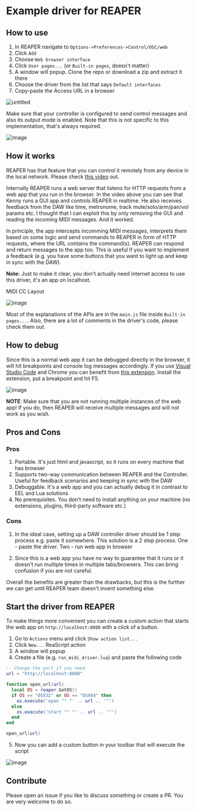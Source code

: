 # Example driver for REAPER

## How to use

1. In REAPER navigate to `Options->Preferences->Control/OSC/web`
2. Click `Add`
3. Choose `Web browser interface`
4. Click `User pages...` (or `Built-in pages`, doesn't matter)
5. A window will popup. Clone the repo or download a zip and extract it there
6. Choose the driver from the list that says `Default interfaces`
7. Copy-paste the Access URL in a browser

![untitled](https://user-images.githubusercontent.com/3126733/50609072-5185ee00-0ed7-11e9-8fbb-d74e979a3410.png)

Make sure that your controller is configured to send control messages and also its output mode is enabled. Note that this is not specific
to this implementation, that's always required.

![image](https://user-images.githubusercontent.com/3126733/50609231-bf321a00-0ed7-11e9-9d2c-e1e896aad763.png)

## How it works

REAPER has that feature that you can control it remotely from any device in the local network.
Please check [this video](https://youtu.be/CkMAj8CpvIU) out.

Internally REAPER runs a web server that listens for HTTP requests from a web app that you run in the browser. In the video above you can see that Kenny
runs a GUI app and controls REAPER in realtime. He also receives feedback from the DAW like time, metronome, track mute/solo/arm/pan/vol params etc.
I thought that I can exploit this by only removing the GUI and reading the incoming MIDI messages. And it worked.

In principle, the app intercepts incomming MIDI messages, interprets them based on some logic and send commands to REAPER in form of
HTTP requests, where the URL contains the command(s). REAPER can respond and return messages to the app too. This is useful if you want
to implement a feedback (e.g. you have some buttons that you want to light up and keep in sync with the DAW).

**Note:** Just to make it clear, you don't actually need internet access to use this driver, it's an app on localhost.

MIDI CC Layout

![image](https://user-images.githubusercontent.com/3126733/50611921-de817500-0ee0-11e9-8916-f65bf7f9c52a.png)

Most of the explanations of the APIs are in the `main.js` file inside `Built-in pages...`. Also, there are a lot of comments in the driver's code, please check them out.

## How to debug

Since this is a normal web app it can be debugged directly in the browser, it will hit breakpoints and console log messages accordingly.
If you use [Visual Studio Code](https://code.visualstudio.com/) and Chrome you can benefit from
[this extension](https://code.visualstudio.com/blogs/2016/02/23/introducing-chrome-debugger-for-vs-code). Install the extension, put a breakpoint and hit F5.

![image](https://user-images.githubusercontent.com/3126733/50612097-839c4d80-0ee1-11e9-90c5-7dd54fb970ce.png)

**NOTE**: Make sure that you are not running multiple instances of the web app! If you do, then REAPER will receive multiple messages and will not work as you wish.

## Pros and Cons

### Pros

1. Portable. It's just html and javascript, so it runs on every machine that has browser
2. Supports two-way communication between REAPER and the Controller. Useful for feedback scenarios and keeping in sync with the DAW
2. Debuggable. It's a web app and you can actually debug it in contrast to EEL and Lua solutions
3. No prerequisites. You don't need to install anything on your machine (no extensions, plugins, third-party software etc.)

### Cons

1. In the ideal case, setting up a DAW controller driver should be 1 step process e.g. paste it somewhere. This solution is a 2
step process. One - paste the driver. Two - run web app in browser

2. Since this is a web app you have no way to guarantee that it runs or it doesn't run multiple times in multiple tabs/browsers.
This can bring confusion if you are not careful.

Overall the benefits are greater than the drawbacks, but this is the further we can get until REAPER team doesn't invent something else.

## Start the driver from REAPER

To make things more convenient you can create a custom action that starts the web app on `http://localhost:8080` with a click of a button.

1. Go to `Actions` menu and click `Show action list...`
2. Click `New...` ReaScript action
3. A window will popup
4. Create a file (e.g. `run_midi_driver.lua`) and paste the following code

```lua
-- Change the port if you need
url = "http://localhost:8080"

function open_url(url)
  local OS = reaper.GetOS()
  if OS == "OSX32" or OS == "OSX64" then
    os.execute('open "" "' .. url .. '"')
  else
    os.execute('start "" "' .. url .. '"')
  end
end

open_url(url)
```

5. Now you can add a custom button in your toolbar that will execute the script

![image](https://user-images.githubusercontent.com/3126733/50728047-d3228980-112c-11e9-86ea-e1ec2bdfa75a.png)

## Contribute

Please open an issue if you like to discuss something or create a PR. You are very welcome to do so.